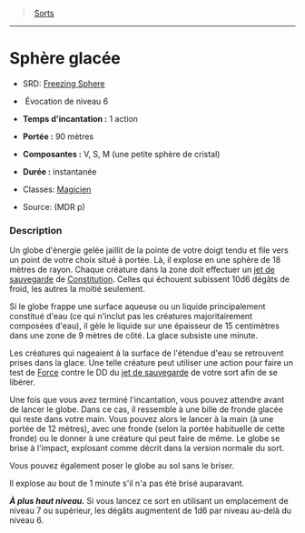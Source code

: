 ﻿> [Sorts](hd_spells.md)

---

# Sphère glacée

- SRD: [Freezing Sphere](srd_spells_freezing_sphere.md)

-  Évocation de niveau 6

- **Temps d'incantation :** 1 action

- **Portée :** 90 mètres

- **Composantes :** V, S, M (une petite sphère de cristal)</Components-->

- **Durée :** instantanée

- Classes: [Magicien](hd_wizard.md)

- Source: (MDR p)

### Description

Un globe d'énergie gelée jaillit de la pointe de votre doigt tendu et file vers un point de votre choix situé à portée. Là, il explose en une sphère de 18 mètres de rayon. Chaque créature dans la zone doit effectuer un [jet de sauvegarde](hd_abilities_jets_de_sauvegarde.md) de [Constitution](hd_abilities_constitution.md). Celles qui échouent subissent 10d6 dégâts de froid, les autres la moitié seulement.

Si le globe frappe une surface aqueuse ou un liquide principalement constitué d'eau (ce qui n'inclut pas les créatures majoritairement composées d'eau), il gèle le liquide sur une épaisseur de 15 centimètres dans une zone de 9 mètres de côté. La glace subsiste une minute.

Les créatures qui nageaient à la surface de l'étendue d'eau se retrouvent prises dans la glace. Une telle créature peut utiliser une action pour faire un test de [Force](hd_abilities_strength.md) contre le DD du [jet de sauvegarde](hd_abilities_jets_de_sauvegarde.md) de votre sort afin de se libérer.

Une fois que vous avez terminé l'incantation, vous pouvez attendre avant de lancer le globe. Dans ce cas, il ressemble à une bille de fronde glacée qui reste dans votre main. Vous pouvez alors le lancer à la main (à une portée de 12 mètres), avec une fronde (selon la portée habituelle de cette fronde) ou le donner à une créature qui peut faire de même. Le globe se brise à l'impact, explosant comme décrit dans la version normale du sort.

Vous pouvez également poser le globe au sol sans le briser.

Il explose au bout de 1 minute s'il n'a pas été brisé auparavant.

**_À plus haut niveau._** Si vous lancez ce sort en utilisant un emplacement de niveau 7 ou supérieur, les dégâts augmentent de 1d6 par niveau au-delà du niveau 6.

